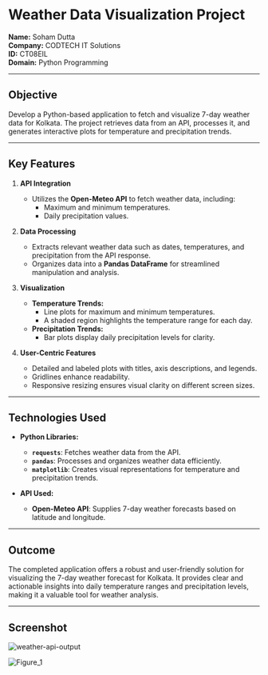 # **Weather Data Visualization Project**

**Name:** Soham Dutta  
**Company:** CODTECH IT Solutions  
**ID:** CT08EIL  
**Domain:** Python Programming  

---

## **Objective**  
Develop a Python-based application to fetch and visualize 7-day weather data for Kolkata. The project retrieves data from an API, processes it, and generates interactive plots for temperature and precipitation trends.

---

## **Key Features**

1. **API Integration**  
   - Utilizes the **Open-Meteo API** to fetch weather data, including:  
     - Maximum and minimum temperatures.  
     - Daily precipitation values.

2. **Data Processing**  
   - Extracts relevant weather data such as dates, temperatures, and precipitation from the API response.
   - Organizes data into a **Pandas DataFrame** for streamlined manipulation and analysis.

3. **Visualization**  
   - **Temperature Trends:**  
     - Line plots for maximum and minimum temperatures.  
     - A shaded region highlights the temperature range for each day.  
   - **Precipitation Trends:**  
     - Bar plots display daily precipitation levels for clarity.  

4. **User-Centric Features**  
   - Detailed and labeled plots with titles, axis descriptions, and legends.  
   - Gridlines enhance readability.  
   - Responsive resizing ensures visual clarity on different screen sizes.

---

## **Technologies Used**

- **Python Libraries:**  
  - **`requests`**: Fetches weather data from the API.  
  - **`pandas`**: Processes and organizes weather data efficiently.  
  - **`matplotlib`**: Creates visual representations for temperature and precipitation trends.

- **API Used:**  
  - **Open-Meteo API**: Supplies 7-day weather forecasts based on latitude and longitude.

---

## **Outcome**

The completed application offers a robust and user-friendly solution for visualizing the 7-day weather forecast for Kolkata. It provides clear and actionable insights into daily temperature ranges and precipitation levels, making it a valuable tool for weather analysis.

---

## Screenshot

![weather-api-output](https://github.com/user-attachments/assets/83a69e9d-b0a2-4ea8-80a0-22d99c86ba22)

![Figure_1](https://github.com/user-attachments/assets/650dc203-b039-4910-bde0-b4461247dd42)
